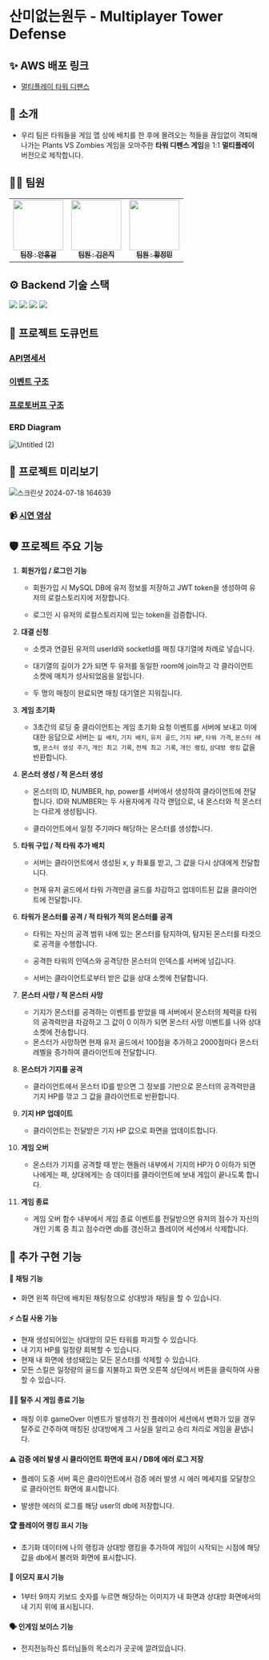 # 산미없는원두 - Multiplayer Tower Defense

## ✨ AWS 배포 링크

- [멀티플레이 타워 디펜스]()

## 👋 소개

- 우리 팀은 타워들을 게임 맵 상에 배치를 한 후에 몰려오는 적들을 끊임없이 격퇴해 나가는 Plants VS Zombies 게임을 오마주한 **타워 디펜스 게임**을 1:1 **멀티플레이** 버전으로 제작합니다.

## 👩‍💻 팀원

<table>
  <tbody>
    <tr>
      <td align="center"><a href="https://github.com/4cozm"><img src="https://avatars.githubusercontent.com/u/49065386?v=4" width="100px;" alt=""/><br /><sub><b> 팀장 : 안홍걸 </b></sub></a><br /></td>
      <td align="center"><a href="https://github.com/rladmswlr"><img src="https://avatars.githubusercontent.com/u/37393922?v=4" width="100px;" alt=""/><br /><sub><b> 팀원 : 김은직 </b></sub></a><br /></td>
      <td align="center"><a href="https://github.com/mimihimesama"><img src="https://avatars.githubusercontent.com/u/106059492?v=4" width="100px;" alt=""/><br /><sub><b> 팀원 : 황정민 </b></sub></a><br /></td>
    </tr>
  </tbody>
</table>

## ⚙️ Backend 기술 스택

<img src="https://img.shields.io/badge/node.js-339933?style=for-the-badge&logo=Node.js&logoColor=white">

<img src="https://img.shields.io/badge/express-000000?style=for-the-badge&logo=express&logoColor=white">

<img src="https://img.shields.io/badge/mysql-4479A1?style=for-the-badge&logo=mysql&logoColor=white">

<img src="https://img.shields.io/badge/Socket.io-black?style=for-the-badge&logo=socket.io&badgeColor=010101">

## 📄 프로젝트 도큐먼트

### [API명세서](https://chiseled-approval-5a0.notion.site/Node-js-3f2a065eec00431a8b48a970bbba2ce6)

### [이벤트 구조](https://chiseled-approval-5a0.notion.site/Node-js-3e7cd61c55844e3dbf4d3cbace30a2b8?pvs=25)

### [프로토버프 구조](https://chiseled-approval-5a0.notion.site/Node-js-a9b6488566c94912a4f0eb7918914001)

### ERD Diagram

![Untitled (2)](https://github.com/user-attachments/assets/582c0ee3-3434-4af3-bffe-cb4f858ce66a)

## 👀 프로젝트 미리보기

![스크린샷 2024-07-18 164639](https://github.com/user-attachments/assets/99657aed-70f8-4391-acd6-07077de5c14f)

### 📹 [시연 영상](https://www.youtube.com/watch?v=W3j1lFISKG8&feature=youtu.be)

## 🛡️ 프로젝트 주요 기능

1. **회원가입 / 로그인 기능**

   - 회원가입 시 MySQL DB에 유저 정보를 저장하고 JWT token을 생성하여 유저의 로컬스토리지에 저장합니다.

   - 로그인 시 유저의 로컬스토리지에 있는 token을 검증합니다.

2. **대결 신청**

   - 소켓과 연결된 유저의 userId와 socketId를 매칭 대기열에 차례로 넣습니다.

   - 대기열의 길이가 2가 되면 두 유저를 동일한 room에 join하고 각 클라이언트 소켓에 매치가 성사되었음을 알립니다.

   - 두 명의 매칭이 완료되면 매칭 대기열은 지워집니다.

3. **게임 초기화**

   - 3초간의 로딩 중 클라이언트는 게임 초기화 요청 이벤트를 서버에 보내고 이에 대한 응답으로 서버는 `길 배치`, `기지 배치`, `유저 골드`, `기지 HP`, `타워 가격`, `몬스터 레벨`, `몬스터 생성 주기`, `개인 최고 기록`, `전체 최고 기록`, `개인 랭킹`, `상대방 랭킹` 값을 반환합니다.

4. **몬스터 생성 / 적 몬스터 생성**

   - 몬스터의 ID, NUMBER, hp, power를 서버에서 생성하여 클라이언트에 전달합니다. ID와 NUMBER는 두 사용자에게 각각 랜덤으로, 내 몬스터와 적 몬스터는 다르게 생성됩니다.

   - 클라이언트에서 일정 주기마다 해당하는 몬스터를 생성합니다.

5. **타워 구입 / 적 타워 추가 배치**

   - 서버는 클라이언트에서 생성된 x, y 좌표를 받고, 그 값을 다시 상대에게 전달합니다.

   - 현재 유저 골드에서 타워 가격만큼 골드를 차감하고 업데이트된 값을 클라이언트에 전달합니다.

6. **타워가 몬스터를 공격 / 적 타워가 적의 몬스터를 공격**

   - 타워는 자신의 공격 범위 내에 있는 몬스터를 탐지하여, 탐지된 몬스터를 타겟으로 공격을 수행합니다.

   - 공격한 타워의 인덱스와 공격당한 몬스터의 인덱스를 서버에 넘깁니다.

   - 서버는 클라이언트로부터 받은 값을 상대 소켓에 전달합니다.

7. **몬스터 사망 / 적 몬스터 사망**

   - 기지가 몬스터를 공격하는 이벤트를 받았을 때 서버에서 몬스터의 체력을 타워의 공격력만큼 차감하고 그 값이 0 이하가 되면 몬스터 사망 이벤트를 나와 상대 소켓에 전송합니다.
   - 몬스터가 사망하면 현재 유저 골드에서 100점을 추가하고 2000점마다 몬스터 레벨을 증가하여 클라이언트에 전달합니다.

8. **몬스터가 기지를 공격**

   - 클라이언트에서 몬스터 ID를 받으면 그 정보를 기반으로 몬스터의 공격력만큼 기지 HP를 깎고 그 값을 클라이언트로 반환합니다.

9. **기지 HP 업데이트**

   - 클라이언트는 전달받은 기지 HP 값으로 화면을 업데이트합니다.

10. **게임 오버**

    - 몬스터가 기지를 공격할 때 받는 핸들러 내부에서 기지의 HP가 0 이하가 되면 나에게는 패, 상대에게는 승 데이터를 클라이언트에 보내 게임이 끝나도록 합니다.

11. **게임 종료**
    - 게임 오버 함수 내부에서 게임 종료 이벤트를 전달받으면 유저의 점수가 자신의 개인 기록 중 최고 점수라면 db를 갱신하고 플레이어 세션에서 삭제합니다.

## 🚀 추가 구현 기능

#### **💬 채팅 기능**

- 화면 왼쪽 하단에 배치된 채팅창으로 상대방과 채팅을 할 수 있습니다.

#### **⚡ 스킬 사용 기능**

- 현재 생성되어있는 상대방의 모든 타워를 파괴할 수 있습니다.
- 내 기지 HP를 일정량 회복할 수 있습니다.
- 현재 내 화면에 생성돼있는 모든 몬스터를 삭제할 수 있습니다.
- 모든 스킬은 일정량의 골드를 지불하고 화면 오른쪽 상단에서 버튼을 클릭하여 사용할 수 있습니다.

#### **🏃‍♂️ 탈주 시 게임 종료 기능**

- 매칭 이후 gameOver 이벤트가 발생하기 전 플레이어 세션에서 변화가 있을 경우 탈주로 간주하여 매칭된 상대방에게 그 사실을 알리고 승리 처리로 게임을 끝냅니다.

#### **⚠️ 검증 에러 발생 시 클라이언트 화면에 표시 / DB에 에러 로그 저장**

- 플레이 도중 서버 혹은 클라이언트에서 검증 에러 발생 시 에러 메세지를 모달창으로 클라이언트 화면에 표시합니다.

- 발생한 에러의 로그를 해당 user의 db에 저장합니다.

#### **🏆 플레이어 랭킹 표시 기능**

- 초기화 데이터에 나의 랭킹과 상대방 랭킹을 추가하여 게임이 시작되는 시점에 해당 값을 db에서 불러와 화면에 표시합니다.

#### **🥳 이모지 표시 기능**

- 1부터 9까지 키보드 숫자를 누르면 해당하는 이미지가 내 화면과 상대방 화면에서의 내 기지 위에 표시됩니다.

#### **🗣️ 인게임 보이스 기능**

- 전지전능하신 튜터님들의 목소리가 곳곳에 깔려있습니다.
